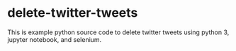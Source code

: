 # delete-twitter-tweets

This is example python source code to delete twitter tweets using python 3, jupyter notebook, and selenium.
